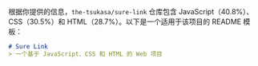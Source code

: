 根据你提供的信息，`the-tsukasa/sure-link` 仓库包含 JavaScript（40.8%）、CSS（30.5%）和 HTML（28.7%）。以下是一个适用于该项目的 README 模板：

````markdown name=README.md
# Sure Link
> 一个基于 JavaScript、CSS 和 HTML 的 Web 项目
